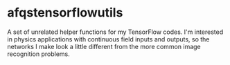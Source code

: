 # afqstensorflowutils

A set of unrelated helper functions for my TensorFlow codes. I'm interested in physics applications with continuous field inputs and outputs, so the networks I make look a little different from the more common image recognition problems.

